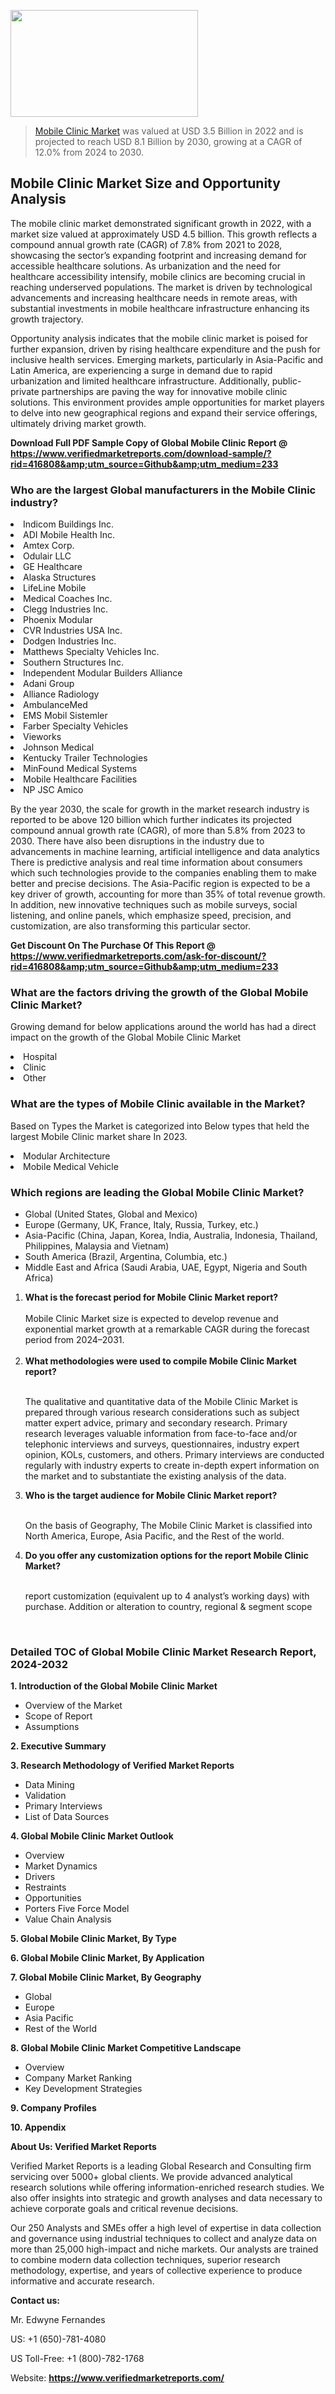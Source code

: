 <img src="https://ffe5etoiles.com/wp-content/uploads/2024/12/MST1-300x171.png" alt="" width="300" height="171" class="alignnone size-medium wp-image-20088" /><blockquote><p><p><a href="https://www.verifiedmarketreports.com/download-sample/?rid=416808&utm_source=Github&utm_medium=233" target="_blank">Mobile Clinic Market</a> was valued at USD 3.5 Billion in 2022 and is projected to reach USD 8.1 Billion by 2030, growing at a CAGR of 12.0% from 2024 to 2030.</p></blockquote><p><h2>Mobile Clinic Market Size and Opportunity Analysis</h2><p>The mobile clinic market demonstrated significant growth in 2022, with a market size valued at approximately USD 4.5 billion. This growth reflects a compound annual growth rate (CAGR) of 7.8% from 2021 to 2028, showcasing the sector’s expanding footprint and increasing demand for accessible healthcare solutions. As urbanization and the need for healthcare accessibility intensify, mobile clinics are becoming crucial in reaching underserved populations. The market is driven by technological advancements and increasing healthcare needs in remote areas, with substantial investments in mobile healthcare infrastructure enhancing its growth trajectory.</p><p>Opportunity analysis indicates that the mobile clinic market is poised for further expansion, driven by rising healthcare expenditure and the push for inclusive health services. Emerging markets, particularly in Asia-Pacific and Latin America, are experiencing a surge in demand due to rapid urbanization and limited healthcare infrastructure. Additionally, public-private partnerships are paving the way for innovative mobile clinic solutions. This environment provides ample opportunities for market players to delve into new geographical regions and expand their service offerings, ultimately driving market growth.</p></p><p class=""><strong>Download Full PDF Sample Copy of Global Mobile Clinic Report @ <a href="https://www.verifiedmarketreports.com/download-sample/?rid=416808&amp;utm_source=Github&amp;utm_medium=233" target="_blank">https://www.verifiedmarketreports.com/download-sample/?rid=416808&amp;utm_source=Github&amp;utm_medium=233</a></strong></p><h3 id="" class="">Who are the largest Global manufacturers in the Mobile Clinic industry?</h3><p><li>Indicom Buildings Inc.</li><li> ADI Mobile Health Inc.</li><li> Amtex Corp.</li><li> Odulair LLC</li><li> GE Healthcare</li><li> Alaska Structures</li><li> LifeLine Mobile</li><li> Medical Coaches Inc.</li><li> Clegg Industries Inc.</li><li> Phoenix Modular</li><li> CVR Industries USA Inc.</li><li> Dodgen Industries Inc.</li><li> Matthews Specialty Vehicles Inc.</li><li> Southern Structures Inc.</li><li> Independent Modular Builders Alliance</li><li> Adani Group</li><li> Alliance Radiology</li><li> AmbulanceMed</li><li> EMS Mobil Sistemler</li><li> Farber Specialty Vehicles</li><li> Vieworks</li><li> Johnson Medical</li><li> Kentucky Trailer Technologies</li><li> MinFound Medical Systems</li><li> Mobile Healthcare Facilities</li><li> NP JSC Amico</li></p><div class=""><div class="" dir="" data-message-author-role="" data-message-id="" data-message-model-slug=""><div class=""><div class=""><div class=""><div class="" dir="" data-message-author-role="" data-message-id="" data-message-model-slug=""><div class=""><div class=""><p>By the year 2030, the scale for growth in the market research industry is reported to be above 120 billion which further indicates its projected compound annual growth rate (CAGR), of more than 5.8% from 2023 to 2030. There have also been disruptions in the industry due to advancements in machine learning, artificial intelligence and data analytics There is predictive analysis and real time information about consumers which such technologies provide to the companies enabling them to make better and precise decisions. The Asia-Pacific region is expected to be a key driver of growth, accounting for more than 35% of total revenue growth. In addition, new innovative techniques such as mobile surveys, social listening, and online panels, which emphasize speed, precision, and customization, are also transforming this particular sector.</p><p><strong>Get Discount On The Purchase Of This Report @&nbsp; <a href="https://www.verifiedmarketreports.com/ask-for-discount/?rid=416808&amp;utm_source=Github&amp;utm_medium=233" target="_blank">https://www.verifiedmarketreports.com/ask-for-discount/?rid=416808&amp;utm_source=Github&amp;utm_medium=233</a></strong></p></div></div></div></div></div></div></div></div><h3 id="" class="">What are the factors driving the growth of the Global Mobile Clinic Market?</h3><p id="" class="">Growing demand for below applications around the world has had a direct impact on the growth of the Global Mobile Clinic Market</p><p id="" class=""><li>Hospital</li><li> Clinic</li><li> Other</li></p><h3 id="" class="">What are the types of Mobile Clinic available in the Market?</h3><p id="" class="">Based on Types the Market is categorized into Below types that held the largest Mobile Clinic market share In 2023.</p><p id="" class=""><li>Modular Architecture</li><li> Mobile Medical Vehicle</li></p><h3 id="" class="">Which regions are leading the Global Mobile Clinic Market?</h3><ul><li>Global (United States, Global and Mexico)</li><li>Europe (Germany, UK, France, Italy, Russia, Turkey, etc.)</li><li>Asia-Pacific (China, Japan, Korea, India, Australia, Indonesia, Thailand, Philippines, Malaysia and Vietnam)</li><li>South America (Brazil, Argentina, Columbia, etc.)</li><li>Middle East and Africa (Saudi Arabia, UAE, Egypt, Nigeria and South Africa)</li></ul><p><ol><li><strong>What is the forecast period for Mobile Clinic Market report?<br /></strong><br /><span data-sheets-root="1" data-sheets-value="{&quot;1&quot;:2,&quot;2&quot;:&quot;XXXX size is expected to develop revenue and exponential market growth at a remarkable CAGR during the forecast period from 2024&ndash;2030.&quot;}" data-sheets-userformat="{&quot;2&quot;:12674,&quot;4&quot;:{&quot;1&quot;:2,&quot;2&quot;:16776960},&quot;10&quot;:2,&quot;11&quot;:0,&quot;15&quot;:&quot;Arial&quot;,&quot;16&quot;:12}">Mobile Clinic Market size is expected to develop revenue and exponential market growth at a remarkable CAGR during the forecast period from 2024&ndash;2031.</span><br /><br /></li><li><strong>What methodologies were used to compile Mobile Clinic Market report?<br /><br /></strong><p>The qualitative and quantitative data of the&nbsp;Mobile Clinic Market is prepared through various research considerations such as subject matter expert advice, primary and secondary research. Primary research leverages valuable information from face-to-face and/or telephonic interviews and surveys, questionnaires, industry expert opinion, KOLs, customers, and others. Primary interviews are conducted regularly with industry experts to create in-depth expert information on the market and to substantiate the existing analysis of the data.&nbsp;</p></li><li><strong>Who is the target audience for Mobile Clinic Market report?<br /><br /></strong><p>On the basis of Geography, The&nbsp;Mobile Clinic Market is classified into North America, Europe, Asia Pacific, and the Rest of the world.</p></li><li><strong>Do you offer any customization options for the report Mobile Clinic Market?<br /><br /></strong><p>report customization (equivalent up to 4 analyst&rsquo;s working days) with purchase. Addition or alteration to country, regional &amp; segment scope</p><p>&nbsp;</p></li></ol></p><h3 id="" class="">Detailed TOC of Global Mobile Clinic Market Research Report, 2024-2032</h3><p id="" class=""><strong>1. Introduction of the Global Mobile Clinic Market</strong></p><ul><li>Overview of the Market</li><li>Scope of Report</li><li>Assumptions</li></ul><p id="" class=""><strong>2. Executive Summary</strong></p><p id="" class=""><strong>3. Research Methodology of&nbsp;Verified Market Reports</strong></p><ul><li>Data Mining</li><li>Validation</li><li>Primary Interviews</li><li>List of Data Sources</li></ul><p id="" class=""><strong>4. Global Mobile Clinic Market Outlook</strong></p><ul><li>Overview</li><li>Market Dynamics</li><li>Drivers</li><li>Restraints</li><li>Opportunities</li><li>Porters Five Force Model</li><li>Value Chain Analysis</li></ul><p id="" class=""><strong>5. Global Mobile Clinic Market, By&nbsp;Type</strong></p><p id="" class=""><strong>6. Global Mobile Clinic Market, By Application</strong></p><p id="" class=""><strong>7. Global Mobile Clinic Market, By Geography</strong></p><ul><li>Global</li><li>Europe</li><li>Asia Pacific</li><li>Rest of the World</li></ul><p id="" class=""><strong>8. Global Mobile Clinic Market Competitive Landscape</strong></p><ul><li>Overview</li><li>Company Market Ranking</li><li>Key Development Strategies</li></ul><p id="" class=""><strong>9. Company Profiles</strong></p><p id="" class=""><strong>10. Appendix</strong></p><p id="" class=""><strong>About Us: Verified Market Reports</strong></p><p id="" class="">Verified Market Reports is a leading Global Research and Consulting firm servicing over 5000+ global clients. We provide advanced analytical research solutions while offering information-enriched research studies. We also offer insights into strategic and growth analyses and data necessary to achieve corporate goals and critical revenue decisions.</p><p id="" class="">Our 250 Analysts and SMEs offer a high level of expertise in data collection and governance using industrial techniques to collect and analyze data on more than 25,000 high-impact and niche markets. Our analysts are trained to combine modern data collection techniques, superior research methodology, expertise, and years of collective experience to produce informative and accurate research.</p><p id="" class=""><strong>Contact us:</strong></p><p id="" class="">Mr. Edwyne Fernandes</p><p id="" class="">US: +1 (650)-781-4080</p><p id="" class="">US Toll-Free: +1 (800)-782-1768</p><p id="" class="">Website: <a target="" data-test-app-aware-link=""><strong>https://www.verifiedmarketreports.com/</strong></a></p>
